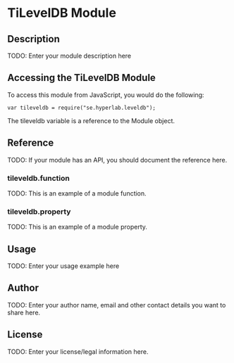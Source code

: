 # TiLevelDB Module

## Description

TODO: Enter your module description here

## Accessing the TiLevelDB Module

To access this module from JavaScript, you would do the following:

    var tileveldb = require("se.hyperlab.leveldb");

The tileveldb variable is a reference to the Module object.

## Reference

TODO: If your module has an API, you should document
the reference here.

### tileveldb.function

TODO: This is an example of a module function.

### tileveldb.property

TODO: This is an example of a module property.

## Usage

TODO: Enter your usage example here

## Author

TODO: Enter your author name, email and other contact
details you want to share here.

## License

TODO: Enter your license/legal information here.
